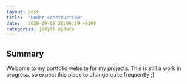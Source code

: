 ```yaml
---
layout: post
title:  "Under construction"
date:   2020-09-08 20:06:19 +0100
categories: jekyll update
---
```


## Summary

Welcome to my portfolio website for my projects. This is still a work in progress, so expect this place to change quite frequently ;)

[lmnc-channel]:	https://www.youtube.com/channel/UCafxR2HWJRmMfSdyZXvZMTw
[sequencer-vid]: https://www.youtube.com/watch?v=9oGlCfwCoCw
[pic-tr808]:	 https://i1.wp.com/www.rolandus.com/blog/wp-content/uploads/2014/02/tr-808.png
[panel-mockup]:	 https://image.shutterstock.com/image-vector/prohibited-signs-isolated-on-white-260nw-1890653254.jpg